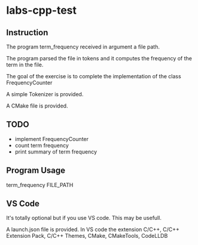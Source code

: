 # labs-cpp-test

## Instruction

The program term_frequency received in argument a file path.

The program parsed the file in tokens and it computes the frequency of the term in the file.

The goal of the exercise is to complete the implementation of the class FrequencyCounter

A simple Tokenizer is provided.

A CMake file is provided.

## TODO

- implement FrequencyCounter
- count term frequency
- print summary of term frequency

## Program Usage

term_frequency FILE_PATH

## VS Code

It's totally optional but if you use VS code. This may be usefull.

A launch.json file is provided.
In VS code the extension C/C++, C/C++ Extension Pack, C/C++ Themes, CMake, CMakeTools, CodeLLDB
